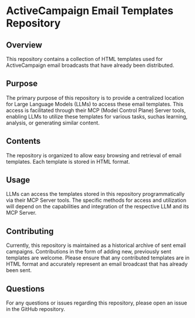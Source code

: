 # ActiveCampaign Email Templates Repository

## Overview

This repository contains a collection of HTML templates used for ActiveCampaign email broadcasts that have already been distributed.

## Purpose

The primary purpose of this repository is to provide a centralized location for Large Language Models (LLMs) to access these email templates. This access is facilitated through their MCP (Model Control Plane) Server tools, enabling LLMs to utilize these templates for various tasks, suchas learning, analysis, or generating similar content.

## Contents

The repository is organized to allow easy browsing and retrieval of email templates. Each template is stored in HTML format.

## Usage

LLMs can access the templates stored in this repository programmatically via their MCP Server tools. The specific methods for access and utilization will depend on the capabilities and integration of the respective LLM and its MCP Server.

## Contributing

Currently, this repository is maintained as a historical archive of sent email campaigns. Contributions in the form of adding new, previously sent templates are welcome. Please ensure that any contributed templates are in HTML format and accurately represent an email broadcast that has already been sent.

## Questions

For any questions or issues regarding this repository, please open an issue in the GitHub repository.
